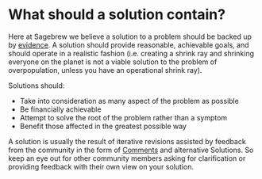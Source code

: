 # What should a solution contain? #
Here at Sagebrew we believe a solution to a problem should be 
backed up by [evidence][2]. A solution should provide 
reasonable, achievable goals, and should operate in a realistic fashion 
(i.e. creating a shrink ray and shrinking everyone on the planet is not a 
viable solution to the problem of overpopulation, unless you have an operational
shrink ray). 

Solutions should:

- Take into consideration as many aspect of the problem as possible
- Be financially achievable
- Attempt to solve the root of the problem rather than a symptom
- Benefit those affected in the greatest possible way

A solution is usually the result of
iterative revisions assisted by feedback from the 
community in the form of [Comments][1] and alternative Solutions. So keep an eye 
out for other community members asking for clarification or providing feedback with 
their own view on your solution.

[1]: /help/privileges/comment/
[2]: /help/conversation/research/